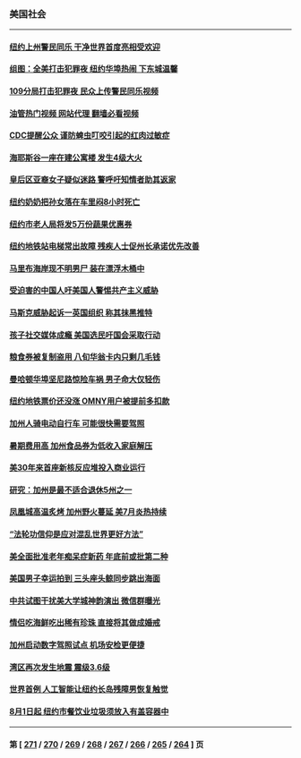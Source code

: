### 美国社会
---
#### [纽约上州警民同乐 干净世界首度亮相受欢迎](../../pages/ncid1078160/n14046257.md?08021645) 
#### [组图：全美打击犯罪夜 纽约华埠热闹 下东城温馨](../../pages/ncid1078160/n14046310.md?08021645) 
#### [109分局打击犯罪夜 民众上传警民同乐视频](../../pages/ncid1078160/n14046325.md?08021645) 
#### [油管热门视频 网站代理 翻墙必看视频](http://138.2.39.72:81/youtube.html?epic-marker?08021645)
#### [CDC提醒公众 谨防蜱虫叮咬引起的红肉过敏症](../../pages/ncid1078160/n14046298.md?08021645) 
#### [海耶斯谷一座在建公寓楼 发生4级大火](../../pages/ncid1078160/n14046206.md?08021645) 
#### [皇后区亚裔女子疑似迷路 警呼吁知情者助其返家](../../pages/ncid1078160/n14046289.md?08021645) 
#### [纽约奶奶把孙女落在车里闷8小时死亡](../../pages/ncid1078160/n14046291.md?08021645) 
#### [纽约市老人局将发5万份蔬果优惠券](../../pages/ncid1078160/n14046296.md?08021645) 
#### [纽约地铁站电梯常出故障 残疾人士促州长承诺优先改善](../../pages/ncid1078160/n14046221.md?08021645) 
#### [马里布海岸现不明男尸 装在漂浮木桶中](../../pages/ncid1078160/n14046104.md?08021645) 
#### [受迫害的中国人吁美国人警惕共产主义威胁](../../pages/ncid1078160/n14045181.md?08021645) 
#### [马斯克威胁起诉一英国组织 称其抹黑推特](../../pages/ncid1078160/n14045948.md?08021645) 
#### [孩子社交媒体成瘾 美国选民吁国会采取行动](../../pages/ncid1078160/n14045538.md?08021645) 
#### [粮食券被复制盗用 八旬华翁卡内只剩几毛钱](../../pages/ncid1078160/n14045575.md?08021645) 
#### [曼哈顿华埠坚尼路惊险车祸 男子命大仅轻伤](../../pages/ncid1078160/n14045573.md?08021645) 
#### [纽约地铁票价还没涨 OMNY用户被提前多扣款](../../pages/ncid1078160/n14045578.md?08021645) 
#### [加州人骑电动自行车 可能很快需要驾照](../../pages/ncid1078160/n14045534.md?08021645) 
#### [暑期费用高 加州食品券为低收入家庭解压](../../pages/ncid1078160/n14045525.md?08021645) 
#### [美30年来首座新核反应堆投入商业运行](../../pages/ncid1078160/n14045440.md?08021645) 
#### [研究：加州是最不适合退休5州之一](../../pages/ncid1078160/n14045459.md?08021645) 
#### [凤凰城高温炙烤 加州野火蔓延 美7月炎热持续](../../pages/ncid1078160/n14045324.md?08021645) 
#### [“法轮功信仰是应对混乱世界更好方法”](../../pages/ncid1078160/n14045280.md?08021645) 
#### [美全面批准老年痴呆症新药 年底前或批第二种](../../pages/ncid1078160/n14044831.md?08021645) 
#### [美国男子幸运拍到 三头座头鲸同步跳出海面](../../pages/ncid1078160/n14045283.md?08021645) 
#### [中共试图干扰美大学城神韵演出 微信群曝光](../../pages/ncid1078160/n14026729.md?08021645) 
#### [情侣吃海鲜吃出稀有珍珠 直接将其做成婚戒](../../pages/ncid1078160/n14045000.md?08021645) 
#### [加州启动数字驾照试点 机场安检更便捷](../../pages/ncid1078160/n14045002.md?08021645) 
#### [湾区再次发生地震 震级3.6级](../../pages/ncid1078160/n14044990.md?08021645) 
#### [世界首例 人工智能让纽约长岛残障男恢复触觉](../../pages/ncid1078160/n14044873.md?08021645) 
#### [8月1日起 纽约市餐饮业垃圾须放入有盖容器中](../../pages/ncid1078160/n14044887.md?08021645) 

---
#### 第 [ [271](./271.md?08021645) / [270](./270.md?08021645) / [269](./269.md?08021645) / [268](./268.md?08021645) / [267](./267.md?08021645) / [266](./266.md?08021645) / [265](./265.md?08021645) / [264](./264.md?08021645) ] 页

